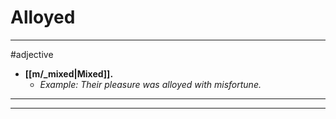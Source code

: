 # Alloyed
---
#adjective
- **[[m/_mixed|Mixed]].**
	- _Example: Their pleasure was alloyed with misfortune._
---
---
